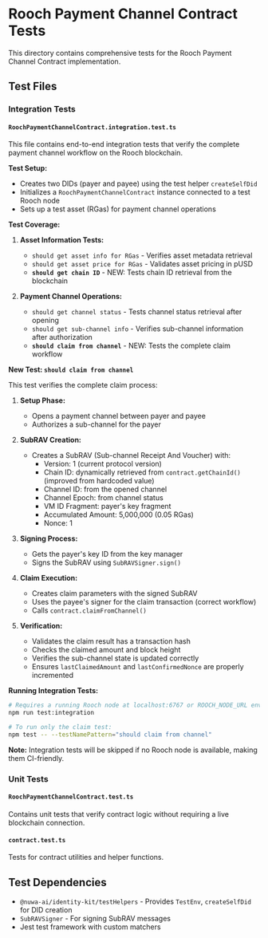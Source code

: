 # Rooch Payment Channel Contract Tests

This directory contains comprehensive tests for the Rooch Payment Channel Contract implementation.

## Test Files

### Integration Tests

#### `RoochPaymentChannelContract.integration.test.ts`

This file contains end-to-end integration tests that verify the complete payment channel workflow on the Rooch blockchain.

**Test Setup:**
- Creates two DIDs (payer and payee) using the test helper `createSelfDid`
- Initializes a `RoochPaymentChannelContract` instance connected to a test Rooch node
- Sets up a test asset (RGas) for payment channel operations

**Test Coverage:**

1. **Asset Information Tests:**
   - `should get asset info for RGas` - Verifies asset metadata retrieval
   - `should get asset price for RGas` - Validates asset pricing in pUSD
   - **`should get chain ID`** - NEW: Tests chain ID retrieval from the blockchain

2. **Payment Channel Operations:**
   - `should get channel status` - Tests channel status retrieval after opening
   - `should get sub-channel info` - Verifies sub-channel information after authorization
   - **`should claim from channel`** - NEW: Tests the complete claim workflow

**New Test: `should claim from channel`**

This test verifies the complete claim process:

1. **Setup Phase:**
   - Opens a payment channel between payer and payee
   - Authorizes a sub-channel for the payer

2. **SubRAV Creation:**
   - Creates a SubRAV (Sub-channel Receipt And Voucher) with:
     - Version: 1 (current protocol version)
     - Chain ID: dynamically retrieved from `contract.getChainId()` (improved from hardcoded value)
     - Channel ID: from the opened channel
     - Channel Epoch: from channel status
     - VM ID Fragment: payer's key fragment
     - Accumulated Amount: 5,000,000 (0.05 RGas)
     - Nonce: 1

3. **Signing Process:**
   - Gets the payer's key ID from the key manager
   - Signs the SubRAV using `SubRAVSigner.sign()`

4. **Claim Execution:**
   - Creates claim parameters with the signed SubRAV
   - Uses the payee's signer for the claim transaction (correct workflow)
   - Calls `contract.claimFromChannel()`

5. **Verification:**
   - Validates the claim result has a transaction hash
   - Checks the claimed amount and block height
   - Verifies the sub-channel state is updated correctly
   - Ensures `lastClaimedAmount` and `lastConfirmedNonce` are properly incremented

**Running Integration Tests:**

```bash
# Requires a running Rooch node at localhost:6767 or ROOCH_NODE_URL env var
npm run test:integration

# To run only the claim test:
npm test -- --testNamePattern="should claim from channel"
```

**Note:** Integration tests will be skipped if no Rooch node is available, making them CI-friendly.

### Unit Tests

#### `RoochPaymentChannelContract.test.ts`

Contains unit tests that verify contract logic without requiring a live blockchain connection.

#### `contract.test.ts`

Tests for contract utilities and helper functions.

## Test Dependencies

- `@nuwa-ai/identity-kit/testHelpers` - Provides `TestEnv`, `createSelfDid` for DID creation
- `SubRAVSigner` - For signing SubRAV messages
- Jest test framework with custom matchers 